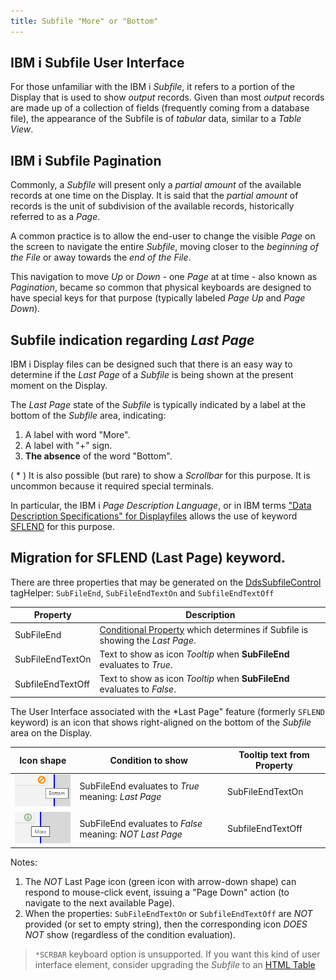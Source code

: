 ```yaml
---
title: Subfile "More" or "Bottom"
---
```


## IBM i Subfile User Interface

For those unfamiliar with the IBM i *Subfile*, it refers to a portion of the Display that is used to show *output* records. Given than most *output* records are made up of a collection of fields (frequently coming from a database file), the appearance of the Subfile is of *tabular* data, similar to a *Table View*.

## IBM i Subfile Pagination

Commonly, a *Subfile* will present only a *partial amount* of the available records at one time on the Display. It is said that the *partial amount* of records is the unit of subdivision of the available records, historically referred to as a *Page*.

A common practice is to allow the end-user to change the visible *Page* on the screen to navigate the entire *Subfile*, moving closer to the *beginning of the File* or away towards the *end of the File*.

This navigation to move *Up* or *Down* - one *Page* at at time - also known as *Pagination*, became so common that physical keyboards are designed to have special keys for that purpose (typically labeled *Page Up* and *Page Down*).

## Subfile indication regarding *Last Page*

IBM i Display files can be designed such that there is an easy way to determine if the *Last Page* of a *Subfile* is being shown at the present moment on the Display.

The *Last Page* state of the *Subfile* is typically indicated by a label at the bottom of the *Subfile* area, indicating:

1. A label with word "More".
2. A label with "+" sign.
3. __The absence__ of the word "Bottom".

( * ) It is also possible (but rare) to show a *Scrollbar* for this purpose. It is uncommon because it required special terminals.

In particular, the IBM i *Page Description Language*, or in IBM terms ["Data Description Specifications" for Displayfiles](https://www.ibm.com/docs/en/i/7.2?topic=dds-display-files) allows the use of keyword [SFLEND](https://www.ibm.com/docs/en/i/7.1?topic=80-sflend-subfile-end-keyword-display-files) for this purpose.

## Migration for SFLEND (Last Page) keyword.

There are three properties that may be generated on the [DdsSubfileControl](/reference/asna-qsys-expo/expo-tags/dds-subfile-control-tag-helper.html) tagHelper: `SubFileEnd`, `SubFileEndTextOn` and `SubfileEndTextOff`

| Property                 | Description                                                                  |
| ------------------------ | ---------------------------------------------------------------------------- |  
| SubFileEnd               | [Conditional Property](/reference/asna-qsys-expo/expo-model/conditional-properties-overview.html#conditional-property) which determines if Subfile is showing the *Last Page*. |
| SubFileEndTextOn         | Text to show as icon *Tooltip* when **SubFileEnd** evaluates to *True*.      |
| SubfileEndTextOff        | Text to show as icon *Tooltip* when **SubFileEnd** evaluates to *False*.     |

The User Interface associated with the *Last Page" feature (formerly `SFLEND` keyword) is an icon that shows right-aligned on the bottom of the *Subfile* area on the Display.

| Icon shape                                | Condition to show                                         | Tooltip text from Property   |
| ----------------------------------------- | --------------------------------------------------------- | ---------------------------- | 
| ![Bottom Icon](images/sfl-end-bottom.png) |  SubFileEnd evaluates to *True* meaning:  *Last Page*     |  SubFileEndTextOn            |
| ![More Icon](images/sfl-end-more.png)     |  SubFileEnd evaluates to *False* meaning: *NOT Last Page* |  SubfileEndTextOff           |

Notes:

1. The *NOT* Last Page icon (green icon with arrow-down shape) can respond to mouse-click event, issuing a "Page Down" action (to navigate to the next available Page).
2. When the properties: `SubFileEndTextOn` or `SubfileEndTextOff` are *NOT* provided (or set to empty string), then the corresponding icon *DOES NOT* show (regardless of the condition evaluation).

>`*SCRBAR` keyboard option is unsupported. If you want this kind of user interface element, consider upgrading the *Subfile* to an [HTML Table](/manuals/enhancements/enhancing-ui/upgrading-subfiles-to-tables.html)